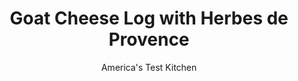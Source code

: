 ---
layout: ../../layouts/MarkdownPostLayout.astro
title: Goat Cheese Log with Herbes de Provence
author: America's Test Kitchen
pubDate: 2023-03-15
description: "A cheese log for every occasion—and no broken crackers."
image_url: https://res.cloudinary.com/hksqkdlah/image/upload/ar_1:1,c_fill,dpr_2.0,f_auto,fl_lossy.progressive.strip_profile,g_faces:auto,q_auto:low,w_344/38103_sfs-cheese-log-classic-with-herbs-de-provence-9
tags: ["Side Dishes","Cheese","Holiday"]
calories: 1801
protein: 4
carbohydrates: 
fats: 
fiber: 
ingredients: ["6 ounces, goat cheese, crumbled (1 1/2 cups)","6 ounces, cream cheese","1/4 cup, extra-virgin olive oil","1 small, garlic clove, minced","1/2 teaspoon, pepper","3 tablespoons, herbes de Provence"]
serves: 14
time: "15 minutes, plus 1½ to 2 hours freezing and 1 hour tempering"
instructions: ["Process goat cheese, cream cheese, 2 tablespoons oil, garlic, and pepper in food processor until smooth, scraping down sides of bowl as needed, about 1 minute.","Lay 18 by 11-inch sheet of plastic wrap on counter with long side parallel to counter edge. Transfer cheese mixture to center of plastic and shape into approximate 9-inch log with long side parallel to counter edge. Fold plastic over log and roll up. Pinch plastic at ends of log and roll log on counter to form tight cylinder. Tuck ends of plastic underneath. Freeze until completely firm, 1 1/2 to 2 hours.","Spread herbes de Provence on large plate. Unwrap cheese log and roll in herbes de Provence to evenly coat. Transfer to serving dish and let sit at room temperature for 1 hour. Drizzle with remaining 2 tablespoons oil and serve."]
nutrition: ["28 mg Potassium","63 mg Phosphorus","50 mg Calcium","1 mg Iron","5 mg Magnesium","133 mg Sodium","12 g Fat","4 g Monounsaturated","22 mg Cholesterol","5 g Saturated","5 µg Folate (food)","13 µg Vitamin K","18 g Water","5 µg Folate equivalent (total)","4 g Protein","101 µg Vitamin A","128 kcal Energy","1801 calories"]
notes: "We chill the cheese log in the freezer because it’s much easier to roll in the herbes de Provence when firm. Once the cheese log has been garnished, it can be wrapped tightly in plastic wrap and refrigerated for up to two days."
---